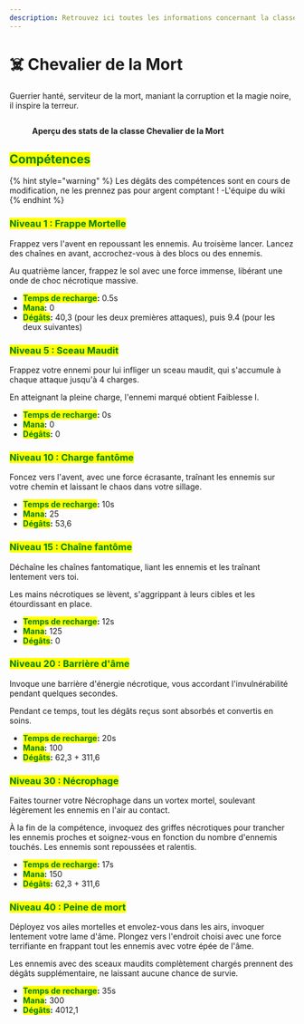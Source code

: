```yaml
---
description: Retrouvez ici toutes les informations concernant la classe Chevalier de la Mort
---
```


# ☠️ Chevalier de la Mort
Guerrier hanté, serviteur de la mort, maniant la corruption et la magie noire, il inspire la terreur.

<figure><img src="../.gitbook/assets/Les_Classes/Chevalier_de_la_Mort.png" alt=""><figcaption><p><strong>Aperçu des stats de la classe Chevalier de la Mort</strong></p></figcaption></figure>

## <mark style="color:green;">Compétences</mark>

{% hint style="warning" %}
Les dégâts des compétences sont en cours de modification, ne les prennez pas pour argent comptant !
-L'équipe du wiki
{% endhint %}

### <mark style="color:green;">**Niveau 1 : Frappe Mortelle**</mark>

Frappez vers l'avent en repoussant les ennemis. Au troisème lancer. Lancez des chaînes en avant, accrochez-vous à des blocs ou des ennemis.

Au quatrième lancer, frappez le sol avec une force immense, libérant une onde de choc nécrotique massive.

* <mark style="color:green;">**Temps de recharge**</mark>**:** 0.5s
* <mark style="color:green;">**Mana**</mark>**:** 0
* <mark style="color:green;">**Dégâts**</mark>**:** 40,3 (pour les deux premières attaques), puis 9.4 (pour les deux suivantes)

### <mark style="color:green;">**Niveau 5 : Sceau Maudit**</mark>

Frappez votre ennemi pour lui infliger un sceau maudit, qui s'accumule à chaque attaque jusqu'à 4 charges.

En atteignant la pleine charge, l'ennemi marqué obtient Faiblesse I.

* <mark style="color:green;">**Temps de recharge**</mark>**:** 0s
* <mark style="color:green;">**Mana**</mark>**:** 0
* <mark style="color:green;">**Dégâts**</mark>**:** 0

### <mark style="color:green;">**Niveau 10 : Charge fantôme**</mark>

Foncez vers l'avent, avec une force écrasante, traînant les ennemis sur votre chemin et laissant le chaos dans votre sillage.

* <mark style="color:green;">**Temps de recharge**</mark>**:** 10s
* <mark style="color:green;">**Mana**</mark>**:** 25
* <mark style="color:green;">**Dégâts**</mark>**:** 53,6

### <mark style="color:green;">**Niveau 15 : Chaîne fantôme**</mark>

Déchaîne les chaînes fantomatique, liant les ennemis et les traînant lentement vers toi.

Les mains nécrotiques se lèvent, s'aggrippant à leurs cibles et les étourdissant en place.

* <mark style="color:green;">**Temps de recharge**</mark>**:** 12s
* <mark style="color:green;">**Mana**</mark>**:** 125
* <mark style="color:green;">**Dégâts**</mark>**:** 0

### <mark style="color:green;">**Niveau 20 : Barrière d'âme**</mark>

Invoque une barrière d'énergie nécrotique, vous accordant l'invulnérabilité pendant quelques secondes.

Pendant ce temps, tout les dégâts reçus sont absorbés et convertis en soins.

* <mark style="color:green;">**Temps de recharge**</mark>**:** 20s
* <mark style="color:green;">**Mana**</mark>**:** 100
* <mark style="color:green;">**Dégâts**</mark>**:**  62,3 + 311,6

### <mark style="color:green;">**Niveau 30 : Nécrophage**</mark>

Faites tourner votre Nécrophage dans un vortex mortel, soulevant légèrement les ennemis en l'air au contact.

À la fin de la compétence, invoquez des griffes nécrotiques pour trancher les ennemis proches et soignez-vous en fonction du nombre d'ennemis touchés. Les ennemis sont repoussées et ralentis.

* <mark style="color:green;">**Temps de recharge**</mark>**:** 17s
* <mark style="color:green;">**Mana**</mark>**:** 150
* <mark style="color:green;">**Dégâts**</mark>**:** 62,3 + 311,6

### <mark style="color:green;">**Niveau 40 : Peine de mort**</mark>

Déployez vos ailes mortelles et envolez-vous dans les airs, invoquer lentement votre lame d'âme. Plongez vers l'endroit choisi avec une force terrifiante en frappant tout les ennemis avec votre épée de l'âme.

Les ennemis avec des sceaux maudits complètement chargés prennent des dégâts supplémentaire, ne laissant aucune chance de survie.

* <mark style="color:green;">**Temps de recharge**</mark>**:** 35s
* <mark style="color:green;">**Mana**</mark>**:** 300
* <mark style="color:green;">**Dégâts**</mark>**:** 4012,1
